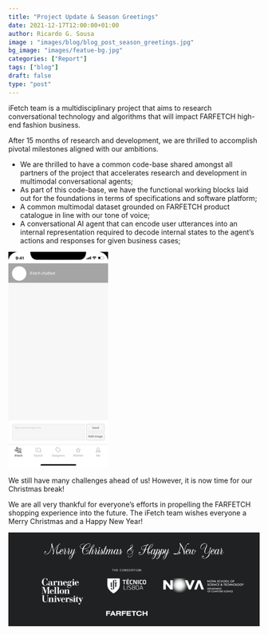 ```yaml
---
title: "Project Update & Season Greetings"
date: 2021-12-17T12:00:00+01:00
author: Ricardo G. Sousa
image : "images/blog/blog_post_season_greetings.jpg"
bg_image: "images/featue-bg.jpg"
categories: ["Report"]
tags: ["blog"]
draft: false
type: "post"
---
```


iFetch team is a multidisciplinary project that aims to research conversational technology and algorithms that will impact FARFETCH high-end fashion business.

After 15 months of research and development, we are thrilled to accomplish pivotal milestones aligned with our ambitions.

- We are thrilled to have a common code-base shared amongst all partners of the project that accelerates research and development in multimodal conversational agents;
- As part of this code-base, we have the functional working blocks laid out for the foundations in terms of specifications and software platform;
- A common multimodal dataset grounded on FARFETCH product catalogue in line with our tone of voice;
- A conversational AI agent that can encode user utterances into an internal representation required to  decode internal states to the agent’s actions and  responses for given business cases;

![iFetch Mockup](/images/blog/xmas2021/mockup.gif)

We still have many challenges ahead of us! However, it is now time for our Christmas break!

We are all very thankful for everyone’s efforts in propelling the FARFETCH shopping experience into the future. The iFetch team wishes everyone a Merry Christmas and a Happy New Year!

![Merry Christmas and a Happy New Year](/images/blog/xmas2021/ifetch_merry_xmas.png)
